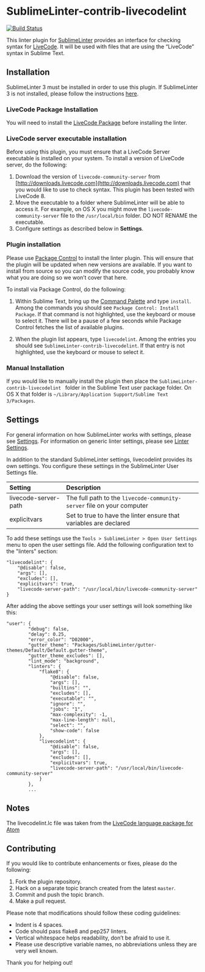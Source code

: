 SublimeLinter-contrib-livecodelint
================================

[![Build Status](https://travis-ci.org/trevordevore/sublimelinter-contrib-livecodelint.svg?branch=master)](https://travis-ci.org/trevordevore/sublimelinter-contrib-livecodelint)

This linter plugin for [SublimeLinter][docs] provides an interface for checking syntax for [LiveCode][livecode-homepage]. It will be used with files that are using the “LiveCode” syntax in Sublime Text.

## Installation
SublimeLinter 3 must be installed in order to use this plugin. If SublimeLinter 3 is not installed, please follow the instructions [here][installation].

### LiveCode Package Installation

You will need to install the [LiveCode Package][livecode-package] before installing the linter.

### LiveCode server executable installation
Before using this plugin, you must ensure that a LiveCode Server executable is installed on your system. To install a version of LiveCode server, do the following:

1. Download the version of `livecode-community-server` from [http://downloads.livecode.com](http://downloads.livecode.com) that you would like to use to check syntax. This plugin has been tested with LiveCode 8.
2. Move the executable to a folder where SublimeLinter will be able to access it. For example, on OS X you might move the `livecode-community-server` file to the `/usr/local/bin` folder. DO NOT RENAME the executable.
3. Configure settings as described below in **Settings**.

### Plugin installation
Please use [Package Control][pc] to install the linter plugin. This will ensure that the plugin will be updated when new versions are available. If you want to install from source so you can modify the source code, you probably know what you are doing so we won’t cover that here.

To install via Package Control, do the following:

1. Within Sublime Text, bring up the [Command Palette][cmd] and type `install`. Among the commands you should see `Package Control: Install Package`. If that command is not highlighted, use the keyboard or mouse to select it. There will be a pause of a few seconds while Package Control fetches the list of available plugins.

2. When the plugin list appears, type `livecodelint`. Among the entries you should see `SublimeLinter-contrib-livecodelint`. If that entry is not highlighted, use the keyboard or mouse to select it.

### Manual Installation

If you would like to manually install the plugin then place the `SublimeLinter-contrib-livecodelint ` folder in the Sublime Text user package folder. On OS X that folder is `~/Library/Application Support/Sublime Text 3/Packages`.

## Settings
For general information on how SublimeLinter works with settings, please see [Settings][settings]. For information on generic linter settings, please see [Linter Settings][linter-settings].

In addition to the standard SublimeLinter settings, livecodelint provides its own settings. You configure these settings in the SublimeLinter User Settings file.

|Setting|Description|
|:------|:----------|
|livecode-server-path|The full path to the `livecode-community-server` file on your computer|
|explicitvars|Set to true to have the linter ensure that variables are declared|

To add these settings use the `Tools > SublimeLinter > Open User Settings` menu to open the user settings file. Add the following configuration text to the "linters" section:

```
"livecodelint": {
    "@disable": false,
    "args": [],
    "excludes": [],
    "explicitvars": true,
    "livecode-server-path": "/usr/local/bin/livecode-community-server"
}
```

After adding the above settings your user settings will look something like this:

```
"user": {
        "debug": false,
        "delay": 0.25,
        "error_color": "D02000",
        "gutter_theme": "Packages/SublimeLinter/gutter-themes/Default/Default.gutter-theme",
        "gutter_theme_excludes": [],
        "lint_mode": "background",
        "linters": {
            "flake8": {
                "@disable": false,
                "args": [],
                "builtins": "",
                "excludes": [],
                "executable": "",
                "ignore": "",
                "jobs": "1",
                "max-complexity": -1,
                "max-line-length": null,
                "select": "",
                "show-code": false
            },
            "livecodelint": {
                "@disable": false,
                "args": [],
                "excludes": [],
                "explicitvars": true,
                "livecode-server-path": "/usr/local/bin/livecode-community-server"
            }
        },
        ...
```

## Notes

The livecodelint.lc file was taken from the [LiveCode language package for Atom][livecode-atom]

## Contributing
If you would like to contribute enhancements or fixes, please do the following:

1. Fork the plugin repository.
1. Hack on a separate topic branch created from the latest `master`.
1. Commit and push the topic branch.
1. Make a pull request.

Please note that modifications should follow these coding guidelines:

- Indent is 4 spaces.
- Code should pass flake8 and pep257 linters.
- Vertical whitespace helps readability, don’t be afraid to use it.
- Please use descriptive variable names, no abbreviations unless they are very well known.

Thank you for helping out!

[livecode-homepage]: https://livecode.org
[LiveCode]: https://github.com/trevordevore/livecode-sublimetext
[docs]: http://sublimelinter.readthedocs.org
[installation]: http://sublimelinter.readthedocs.org/en/latest/installation.html
[livecode-package]: https://github.com/trevordevore/livecode-sublimetext
[locating-executables]: http://sublimelinter.readthedocs.org/en/latest/usage.html#how-linter-executables-are-located
[pc]: https://sublime.wbond.net/installation
[cmd]: http://docs.sublimetext.info/en/sublime-text-3/extensibility/command_palette.html
[settings]: http://sublimelinter.readthedocs.org/en/latest/settings.html
[linter-settings]: http://sublimelinter.readthedocs.org/en/latest/linter_settings.html
[livecode-atom]: https://github.com/peter-b/atom-language-livecode
